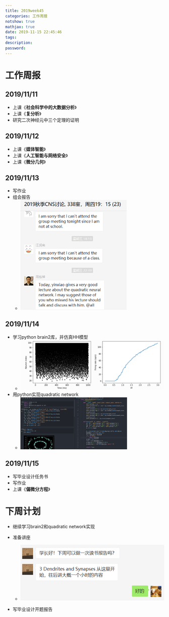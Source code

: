 ```yaml
---
title: 2019week45
categories: 工作周报
notshow: true
mathjax: true
date: 2019-11-15 22:45:46
tags:
description:
password:
---
```


<!-- more -->

# 工作周报

## 2019/11/11

- 上课《**社会科学中的大数据分析**》
- 上课《**复分析**》
- 研究二次神经元中三个定理的证明

## 2019/11/12

- 上课《**媒体智能**》
- 上课《**人工智能与网络安全**》
- 上课《**微分几何**》

## 2019/11/13

- 写作业
- 组会报告
  - <img src="2019week45/image-20191115224736209.png" alt="image-20191115224736209" style="zoom: 67%;" />

## 2019/11/14

- 学习python brain2库，并仿真HH模型
  - ![image-20191115231920719](2019week45/image-20191115231920719.png)
- 用python实现quadratic network
  - <img src="2019week45/image-20191115232033118.png" alt="image-20191115232033118" style="zoom: 33%;" />

## 2019/11/15

- 写毕业设计任务书
- 写作业
- 上课《**偏微分方程**》





# 下周计划

- 继续学习brain2和quadratic network实现

- 准备讲座

  - ![image-20191115232158325](2019week45/image-20191115232158325.png)

- 写毕业设计开题报告

  

